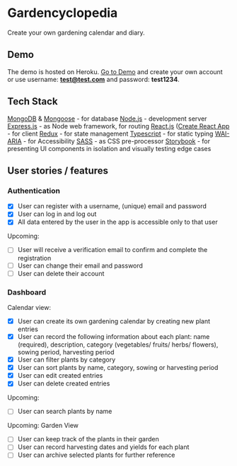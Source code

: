 # Gardencyclopedia

Create your own gardening calendar and diary.

## Demo

The demo is hosted on Heroku. [Go to Demo]() and create your own account or use username: **test@test.com** and password: **test1234**.

## Tech Stack

[MongoDB](https://www.mongodb.com/) & [Mongoose](https://mongoosejs.com/) - for database
[Node.js](https://nodejs.org/en/) - development server
[Express.js](http://expressjs.com/) - as Node web framework, for routing
[React.js](https://reactjs.org/) ([Create React App](https://create-react-app.dev/) - for client
[Redux](https://redux.js.org/) - for state management
[Typescript](https://www.typescriptlang.org/) - for static typing
[WAI-ARIA](https://www.w3.org/WAI/standards-guidelines/aria/) - for Accessibility
[SASS](https://sass-lang.com/) - as CSS pre-processor
[Storybook](https://storybook.js.org/) - for presenting UI components in isolation and visually testing edge cases

## User stories / features

### Authentication

- [x] User can register with a username, (unique) email and password
- [x] User can log in and log out
- [x] All data entered by the user in the app is accessible only to that user

Upcoming:

- [ ] User will receive a verification email to confirm and complete the registration
- [ ] User can change their email and password
- [ ] User can delete their account

### Dashboard

Calendar view:

- [x] User can create its own gardening calendar by creating new plant entries
- [x] User can record the following information about each plant: name (required), description, category (vegetables/ fruits/ herbs/ flowers), sowing period, harvesting period
- [x] User can filter plants by category
- [x] User can sort plants by name, category, sowing or harvesting period
- [x] User can edit created entries
- [x] User can delete created entries

Upcoming:

- [ ] User can search plants by name

Upcoming: Garden View

- [ ] User can keep track of the plants in their garden
- [ ] User can record harvesting dates and yields for each plant
- [ ] User can archive selected plants for further reference
